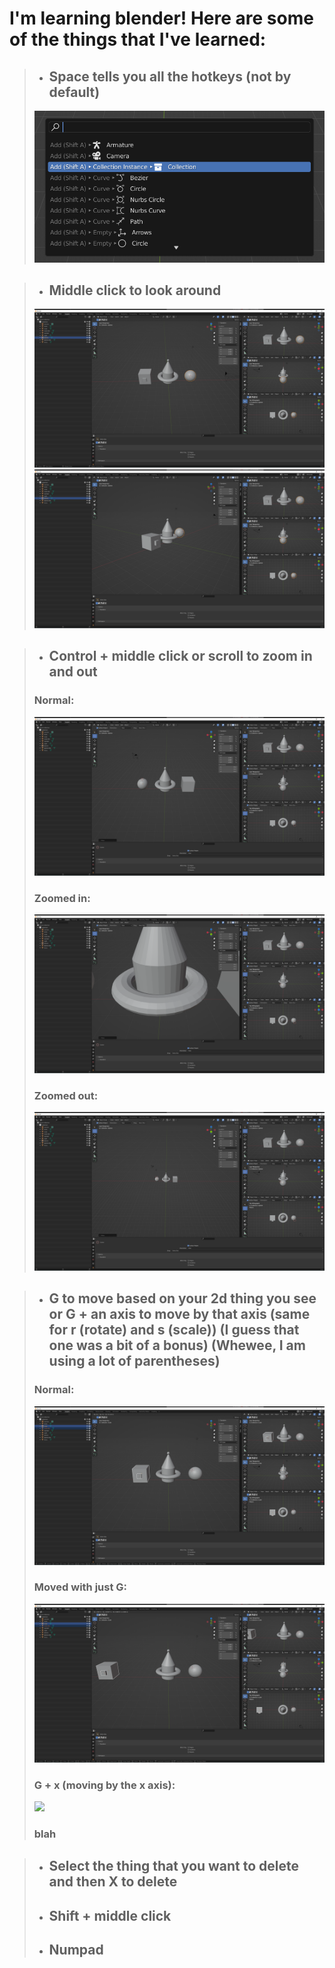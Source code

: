 I'm learning blender! Here are some of the things that I've learned:
=====================================================================

> * ## Space tells you all the hotkeys (not by default)
> ![](Images/search.png)

> * ## Middle click to look around
> ![](Images/moving_the_screen_part_1.png)
> ![](Images/moving_the_screen_part_2.png)

> * ## Control + middle click or scroll to zoom in and out
> ### Normal:
> ![](Images/zooming_in_and_out_normal.png)
> ### Zoomed in:
> ![](Images/zooming_in_and_out_zoomed_in.png)
> ### Zoomed out:
> ![](Images/zooming_in_and_out_zoomed_out.png)

> * ## G to move based on your 2d thing you see or G + an axis to move by that axis (same for r (rotate) and s (scale)) (I guess that one was a bit of a bonus) (Whewee, I am using a lot of parentheses)
> ### Normal:
> ![](Images/g_or_moving_normal.png)
> ### Moved with just G:
> ![](Images/g_or_moving_moved.png)
> ### G + x (moving by the x axis):
> ![](Images/g_or_moving_by_the_x_axis)
> ### blah

> * ## Select the thing that you want to delete and then X to delete
> * ## Shift + middle click
> * ## Numpad